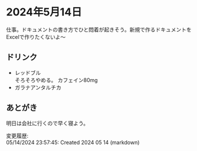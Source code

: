 # 2024年5月14日

仕事。ドキュメントの書き方でひと悶着が起きそう。新規で作るドキュメントをExcelで作りたくないよ～

## ドリンク

- レッドブル  
そろそろやめる。
カフェイン80mg
- ガラナアンタルチカ

## あとがき

明日は会社に行くので早く寝よう。

変更履歴:  
05/14/2024 23:57:45: Created 2024 05 14 (markdown)  
